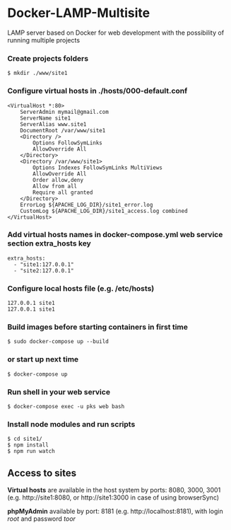 # Docker-LAMP-Multisite
LAMP server based on Docker for web development with the possibility of running multiple projects
### Create projects folders
    $ mkdir ./www/site1
### Configure virtual hosts in ./hosts/000-default.conf
	<VirtualHost *:80>
		ServerAdmin mymail@gmail.com
		ServerName site1
		ServerAlias www.site1
		DocumentRoot /var/www/site1
		<Directory />
			Options FollowSymLinks
			AllowOverride All
		</Directory>
		<Directory /var/www/site1>
			Options Indexes FollowSymLinks MultiViews
			AllowOverride All
			Order allow,deny
			Allow from all
			Require all granted
		</Directory>
		ErrorLog ${APACHE_LOG_DIR}/site1_error.log
		CustomLog ${APACHE_LOG_DIR}/site1_access.log combined
	</VirtualHost>

### Add virtual hosts names in docker-compose.yml **web** service section **extra_hosts** key
	extra_hosts:
	  - "site1:127.0.0.1"
	  - "site2:127.0.0.1"

### Configure local hosts file (e.g. /etc/hosts)
	127.0.0.1 site1
	127.0.0.1 site1

### Build images before starting containers in first time
	$ sudo docker-compose up --build

### or start up next time
	$ docker-compose up

### Run shell in your web service
	$ docker-compose exec -u pks web bash

### Install node modules and run scripts
	$ cd site1/
	$ npm install
	$ npm run watch

## Аccess to sites
**Virtual hosts** are available in the host system by ports: 8080, 3000, 3001 (e.g. http://site1:8080, or http://site1:3000 in case of using browserSync)

**phpMyAdmin** available by port: 8181 (e.g. http://localhost:8181), with login *root* and password *toor*